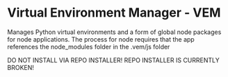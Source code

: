 # Virtual Environment Manager - VEM

Manages Python virtual environments and a form of global node packages for node applications. The process for node requires that the app references the node_modules folder in the .vem/js folder

DO NOT INSTALL VIA REPO INSTALLER! REPO INSTALLER IS CURRENTLY BROKEN!